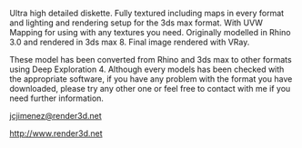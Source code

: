 Ultra high detailed diskette. Fully textured including maps in every format and lighting and rendering setup for the 3ds max format. With UVW Mapping for using with any textures you need.
Originally modelled in Rhino 3.0 and rendered in 3ds max 8. Final image rendered with VRay.

These model has been converted from Rhino and 3ds max to other formats using Deep Exploration 4. Although every models has been checked with the appropriate software, if you have any problem with the format you have downloaded, please try any other one or feel free to contact with me if you need further information.

jcjimenez@render3d.net

http://www.render3d.net
